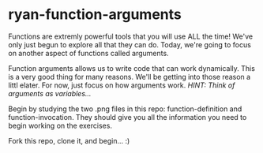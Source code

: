 # ryan-function-arguments

Functions are extremly powerful tools that you will use ALL the time! We've only just begun to explore all that they can do. Today, we're going to focus on another aspect of functions called arguments. 

Function arguments allows us to write code that can work dynamically. This is a very good thing for many reasons. We'll be getting into those reason a littl elater. For now, just focus on how arguments work. *HINT: Think of arguments as variables...*

Begin by studying the two .png files in this repo: function-definition and function-invocation. They should give you all the information you need to begin working on the exercises.

Fork this repo, clone it, and begin... :)
